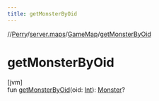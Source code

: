 ```yaml
---
title: getMonsterByOid
---
```

//[Perry](../../../index.html)/[server.maps](../index.html)/[GameMap](index.html)/[getMonsterByOid](get-monster-by-oid.html)



# getMonsterByOid



[jvm]\
fun [getMonsterByOid](get-monster-by-oid.html)(oid: [Int](https://kotlinlang.org/api/latest/jvm/stdlib/kotlin/-int/index.html)): [Monster](../../server.life/-monster/index.html)?




